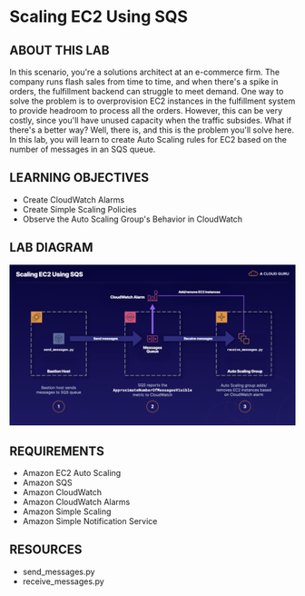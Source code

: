 # Scaling EC2 Using SQS
## ABOUT THIS LAB

In this scenario, you're a solutions architect at an e-commerce firm. The company runs flash sales from time to time, and when there's a spike in orders, the fulfillment backend can struggle to meet demand. One way to solve the problem is to overprovision EC2 instances in the fulfillment system to provide headroom to process all the orders. However, this can be very costly, since you'll have unused capacity when the traffic subsides. What if there's a better way? Well, there is, and this is the problem you'll solve here. In this lab, you will learn to create Auto Scaling rules for EC2 based on the number of messages in an SQS queue.

## LEARNING OBJECTIVES
* Create CloudWatch Alarms
* Create Simple Scaling Policies
* Observe the Auto Scaling Group's Behavior in CloudWatch

## LAB DIAGRAM
![Lab Diagram](./diagram.png)

## REQUIREMENTS
* Amazon EC2 Auto Scaling
* Amazon SQS
* Amazon CloudWatch
* Amazon CloudWatch Alarms
* Amazon Simple Scaling
* Amazon Simple Notification Service

## RESOURCES
* send_messages.py
* receive_messages.py
